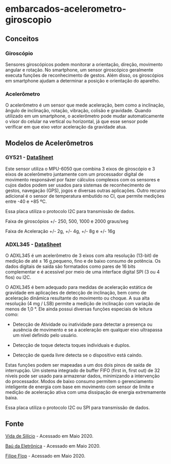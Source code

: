 # embarcados-acelerometro-giroscopio

## Conceitos

### Giroscópio

Sensores giroscópicos podem monitorar a orientação, direção, movimento angular e rotação. No smartphone, um sensor giroscópico geralmente executa funções de reconhecimento de gestos. Além disso, os giroscópios em smartphone ajudam a determinar a posição e orientação do aparelho.

### Acelerômetro

O acelerômetro é um sensor que mede aceleração, bem como a inclinação, ângulo de inclinação, rotação, vibração, colisão e gravidade. Quando utilizado em um smartphone, o acelerômetro pode mudar automaticamente o visor do celular na vertical ou horizontal, já que esse sensor pode verificar em que eixo vetor aceleração da gravidade atua.

## Modelos de Acelerômetros

### GY521 - [DataSheet](arduino-adxl345/ADXL345_SEN0032_datasheet_EN.pdf)

Este sensor utiliza o MPU-6050 que combina 3 eixos de giroscópio e 3 eixos de acelerômetro juntamente com um processador digital de movimento responsável por fazer cálculos complexos com os sensores e cujos dados podem ser usados para sistemas de reconhecimento de gestos, navegação (GPS), jogos e diversas outras aplicações. Outro recurso adicional é o sensor de temperatura embutido no CI, que permite medições entre -40 e +85 ºC.

Essa placa utiliza o protocolo I2C para transmissão de dados.

Faixa de giroscópios +/- 250, 500, 1000 e 2000 graus/seg

Faixa de Aceleração +/- 2g, +/- 4g, +/- 8g e +/- 16g

### ADXL345 -  [DataSheet](../embarcados-acelerometro-giroscopio/arduino-adxl345/ADXL345_SEN0032_datasheet_EN.pdf)

O ADXL345 é um acelerômetro de 3 eixos com alta resolução (13-bit) de medição de até ± 16 g,pequeno, fino e de baixo consumo de potência. Os dados digitais de saída são formatados como pares de 16 bits complementar e é acessível por meio de uma interface digital SPI (3 ou 4 fios) ou I2C.

O ADXL345 é bem adequado para medidas de aceleração estática de gravidade em aplicações de detecção de inclinação, bem como de aceleração dinâmica resultante do movimento ou choque. A sua alta resolução (4 mg / LSB) permite a medição de inclinação com variação de menos de 1,0 °. Ele ainda possui diversas funções especiais de leitura como:

- Detecção de Atividade ou inatividade para detectar a presença ou ausência de movimento e se a aceleração em qualquer eixo ultrapassa um nível definido pelo usuário.

- Detecção de toque detecta toques individuais e duplos.

- Detecção de queda livre detecta se o dispositivo está caindo.

Estas funções podem ser mapeadas a um dos dois pinos de saída de interrupção. Um sistema integrado de buffer FIFO (first in, first out) de 32 níveis pode ser usado para armazenar dados, minimizando a intervenção do processador. Modos de baixo consumo permitem o gerenciamento inteligente de energia com base em movimento com sensor de limite e medição de aceleração ativa com uma dissipação de energia extremamente baixa.

Essa placa utiliza o protocolo I2C ou SPI para transmissão de dados.

## Fonte

[Vida de Silício](https://www.vidadesilicio.com.br/modulo-gy-521-acelerometro-giroscopio) - Acessado em Maio 2020.

[Baú da Eletrônica](https://www.baudaeletronica.com.br/acelerometro-de-tres-eixos-adxl345-dfrobot.html) - Acessado em Maio 2020.

[Filipe Flop](https://www.filipeflop.com/blog/tutorial-acelerometro-mpu6050-arduino/) - Acessado em Maio 2020.

